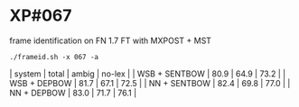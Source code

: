 # XP\#067

frame identification on FN 1.7 FT with MXPOST + MST

```
./frameid.sh -x 067 -a
```

| system | total | ambig | no-lex |
| WSB + SENTBOW | 80.9 | 64.9 | 73.2 |
| WSB + DEPBOW  | 81.7 | 67.1 | 72.5 |
| NN + SENTBOW  | 82.4 | 69.8 | 77.0 |
| NN + DEPBOW   | 83.0 | 71.7 | 76.1 |
